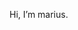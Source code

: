Hi, I’m marius.

<!---
ASAPmarius/ASAPmarius is a ✨ special ✨ repository because its `README.md` (this file) appears on your GitHub profile.
You can click the Preview link to take a look at your changes.
--->
